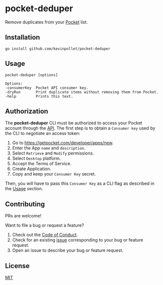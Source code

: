 # pocket-deduper

Remove duplicates from your [Pocket](https://app.getpocket.com/) list.

## Installation

```shell
go install github.com/kevinpollet/pocket-deduper
```

## Usage

```shell
pocket-deduper [options]

Options:
-consumerKey  Pocket API consumer key.
-dryRun       Print duplicate items without removing them from Pocket.
-help         Prints this text.
```

## Authorization

The **pocket-deduper** CLI must be authorized to access your Pocket account through
the [API](https://getpocket.com/developer/). The first step is to obtain a `Consumer key` used by the CLI to negotiate
an access token:

1. Go to https://getpocket.com/developer/apps/new.
2. Enter the App `name` and `description`.
3. Select `Retrieve` and `Modify` permissions.
4. Select `Desktop` platform.
5. Accept the Terms of Service.
6. Create Application.
7. Copy and keep your `Consumer Key` secret.

Then, you will have to pass this `Consumer Key` as a CLI flag as described in the [Usage](#usage) section.

## Contributing

PRs are welcome!

Want to file a bug or request a feature?

1. Check out the [Code of Conduct](./CODE_OF_CONDUCT.md).
2. Check for an existing [issue](https://github.com/kevinpollet/pocket-deduper/issues) corresponding to your bug or
   feature request.
3. Open an issue to describe your bug or feature request.

## License

[MIT](./LICENSE)
